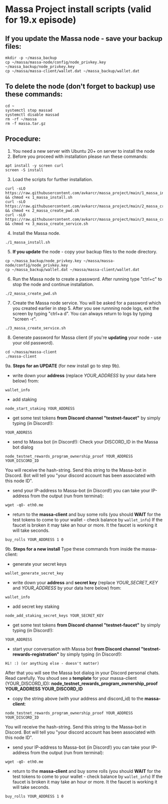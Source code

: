 # Massa Project install scripts (valid for 19.x episode)
## If you update the Massa node - save your backup files:
```
mkdir -p ~/massa_backup
cp ~/massa/massa-node/config/node_privkey.key ~/massa_backup/node_privkey.key
cp ~/massa/massa-client/wallet.dat ~/massa_backup/wallet.dat
```
## To delete the node (don't forget to backup) use these commands:
```
cd ~
systemctl stop massad
systemctl disable massad
rm -rf ~/massa
rm -f massa.tar.gz
```
## Procedure:
1. You need a new server with Ubuntu 20+ on server to install the node
2. Before you proceed with installation please run these commands:
```
apt install -y screen curl
screen -S install
```
3. Load the scripts for further installation.
```
curl -sLO https://raw.githubusercontent.com/avkarcr/massa_project/main/1_massa_install.sh && chmod +x 1_massa_install.sh
curl -sLO https://raw.githubusercontent.com/avkarcr/massa_project/main/2_massa_create_pwd.sh && chmod +x 2_massa_create_pwd.sh
curl -sLO https://raw.githubusercontent.com/avkarcr/massa_project/main/3_massa_create_service.sh && chmod +x 3_massa_create_service.sh
```
4. Install the Massa node.
```
./1_massa_install.sh
```
5. **If you update** the node - copy your backup files to the node directory.
```
cp ~/massa_backup/node_privkey.key ~/massa/massa-node/config/node_privkey.key
cp ~/massa_backup/wallet.dat ~/massa/massa-client/wallet.dat
```
6. Run the Massa node to create a password.
After running type "ctrl+c" to stop the node and continue installation.
```
./2_massa_create_pwd.sh
```
7. Create the Massa node service. You will be asked for a password which you created earlier in step 5.
After you see runnning node logs, exit the screen by typing "ctrl+a d".
You can always return to logs by typing "screen -r".
```
./3_massa_create_service.sh
```
8. Generate password for Massa client (if you're **updating** your node - use your old password).
```
cd ~/massa/massa-client
./massa-client
```
9a. **Steps for an UPDATE** (for new install go to step 9b).
- write down your **address** (replace *YOUR_ADDRESS* by your data here below) from:
```
wallet_info
```
- add staking
```
node_start_staking YOUR_ADDRESS
 ```
- get some test tokens **from Discord channel "testnet-faucet"** by simply typing (in Discord!):
```
YOUR_ADDRESS
```
- send to Massa bot (in Discord!):
Check your DISCORD_ID in the Massa bot dialog
```
node_testnet_rewards_program_ownership_proof YOUR_ADDRESS YOUR_DISCORD_ID
```
You will receive the hash-string. Send this string to the Massa-bot in Discord.
Bot will tell you "your discord account has been associated with this node ID".
- send your IP-address to Massa-bot (in Discord!)
you can take your IP-address from the output (run from terminal):
```
wget -qO- eth0.me
```
- return to the **massa-client** and buy some rolls (you should **WAIT** for the test tokens to come to your wallet - check balance by `wallet_info`)
If the faucet is broken it may take an hour or more. It the faucet is working it will take seconds.
```
buy_rolls YOUR_ADDRESS 1 0
```
9b. **Steps for a new install**
Type these commands from inside the massa-client:
- generate your secret keys
```
wallet_generate_secret_key
```
- write down your **address** and **secret key** (replace *YOUR_SECRET_KEY* and *YOUR_ADDRESS* by your data here below) from:
```
wallet_info
```
- add secret key staking
```
node_add_staking_secret_keys YOUR_SECRET_KEY
 ```
- get some test tokens **from Discord channel "testnet-faucet"** by simply typing (in Discord!):
```
YOUR_ADDRESS
```
- start your conversation with Massa bot **from Discord channel "testnet-rewards-registration"** by simply typing (in Discord!):
```
Hi! :) (or anything else - doesn't matter)
```
After that you will see the Massa bot dialog in your Discord personal chats.
Read carefully. You shoud see a **template** for your massa-client (YOUR_DISCORD_ID):
**node_testnet_rewards_program_ownership_proof YOUR_ADDRESS YOUR_DISCORD_ID**
- copy the string above (with your address and discord_id) to the **massa-client**:
```
node_testnet_rewards_program_ownership_proof YOUR_ADDRESS YOUR_DISCORD_ID
```
You will receive the hash-string. Send this string to the Massa-bot in Discord.
Bot will tell you "your discord account has been associated with this node ID".
- send your IP-address to Massa-bot (in Discord!)
you can take your IP-address from the output (run from terminal):
```
wget -qO- eth0.me
```
- return to the **massa-client** and buy some rolls (you should **WAIT** for the test tokens to come to your wallet - check balance by `wallet_info`)
If the faucet is broken it may take an hour or more. It the faucet is working it will take seconds.
```
buy_rolls YOUR_ADDRESS 1 0
```
